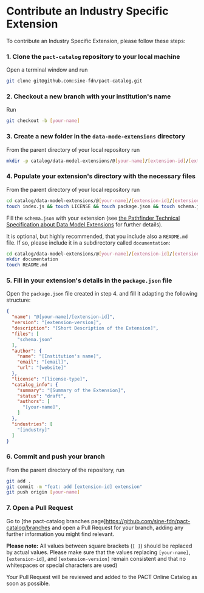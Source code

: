 # Contribute an Industry Specific Extension

To contribute an Industry Specific Extension, please follow these steps:

### 1. Clone the `pact-catalog` repository to your local machine

Open a terminal window and run

```sh
git clone git@github.com:sine-fdn/pact-catalog.git
```

### 2. Checkout a new branch with your institution's name

Run

```sh
git checkout -b [your-name]
```

### 3. Create a new folder in the `data-mode-extensions` directory

From the parent directory of your local repository run

```sh
mkdir -p catalog/data-model-extensions/@[your-name]/[extension-id]/[extension-version]
```

### 4. Populate your extension's directory with the necessary files

From the parent directory of your local repository run

```sh
cd catalog/data-model-extensions/@[your-name]/[extension-id]/[extension-version]
touch index.js && touch LICENSE && touch package.json && touch schema.json
```

Fill the `schema.json` with your extension (see [the Pathfinder Technical Specification about Data Model Extensions](https://wbcsd.github.io/data-model-extensions/guidance/#catalog-data-attributes) for further details).


It is optional, but highly recommended, that you include also a `README.md` file. If so, please include it in a subdirectory called `documentation`:

```sh
cd catalog/data-model-extensions/@[your-name]/[extension-id]/[extension-version]
mkdir documentation
touch README.md
```

### 5. Fill in your extension's details in the `package.json` file

Open the `package.json` file created in step 4. and fill it adapting the following structure:

```json
{
  "name": "@[your-name]/[extension-id]",
  "version": "[extension-version]",
  "description": "[Short Description of the Extension]",
  "files": [
    "schema.json"
  ],
  "author": {
    "name": "[Institution's name]",
    "email": "[email]",
    "url": "[website]"
  },
  "license": "[license-type]",
  "catalog_info": {
    "summary": "[Summary of the Extension]",
    "status": "draft",
    "authors": [
      "[your-name]",
    ]
  },
  "industries": [
    "[industry]"
  ]
}
```

### 6. Commit and push your branch

From the parent directory of the repository, run

```sh
git add .
git commit -m "feat: add [extension-id] extension"
git push origin [your-name]
```

### 7. Open a Pull Request

Go to [the pact-catalog branches page]https://github.com/sine-fdn/pact-catalog/branches and open a Pull Request for your branch, adding any further information you might find relevant.

<strong>Please note:</strong> All values between square brackets (`[ ]`) should be replaced by actual values. Please make sure that the values replacing `[your-name]`, `[extension-id]`, and `[extension-version]` remain consistent and that no whitespaces or special characters are used)

Your Pull Request will be reviewed and added to the PACT Online Catalog as soon as possible.

